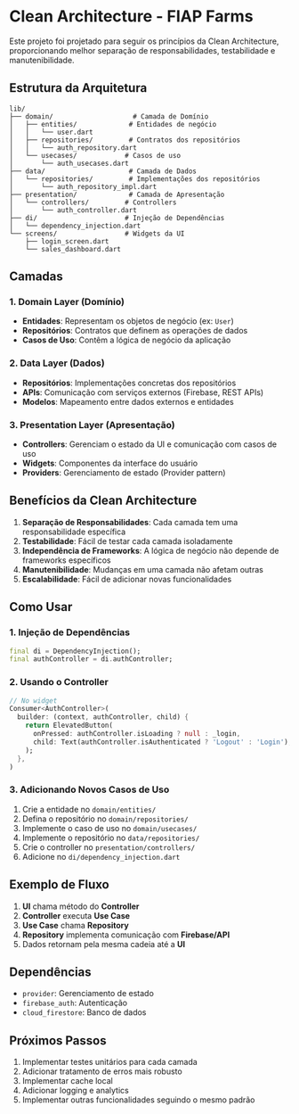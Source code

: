 # Clean Architecture - FIAP Farms

Este projeto foi projetado para seguir os princípios da Clean Architecture, proporcionando melhor separação de responsabilidades, testabilidade e manutenibilidade.

## Estrutura da Arquitetura

```
lib/
├── domain/                    # Camada de Domínio
│   ├── entities/             # Entidades de negócio
│   │   └── user.dart
│   ├── repositories/         # Contratos dos repositórios
│   │   └── auth_repository.dart
│   └── usecases/            # Casos de uso
│       └── auth_usecases.dart
├── data/                     # Camada de Dados
│   └── repositories/         # Implementações dos repositórios
│       └── auth_repository_impl.dart
├── presentation/             # Camada de Apresentação
│   └── controllers/         # Controllers
│       └── auth_controller.dart
├── di/                      # Injeção de Dependências
│   └── dependency_injection.dart
└── screens/                 # Widgets da UI
    ├── login_screen.dart
    └── sales_dashboard.dart
```

## Camadas

### 1. Domain Layer (Domínio)

- **Entidades**: Representam os objetos de negócio (ex: `User`)
- **Repositórios**: Contratos que definem as operações de dados
- **Casos de Uso**: Contêm a lógica de negócio da aplicação

### 2. Data Layer (Dados)

- **Repositórios**: Implementações concretas dos repositórios
- **APIs**: Comunicação com serviços externos (Firebase, REST APIs)
- **Modelos**: Mapeamento entre dados externos e entidades

### 3. Presentation Layer (Apresentação)

- **Controllers**: Gerenciam o estado da UI e comunicação com casos de uso
- **Widgets**: Componentes da interface do usuário
- **Providers**: Gerenciamento de estado (Provider pattern)

## Benefícios da Clean Architecture

1. **Separação de Responsabilidades**: Cada camada tem uma responsabilidade específica
2. **Testabilidade**: Fácil de testar cada camada isoladamente
3. **Independência de Frameworks**: A lógica de negócio não depende de frameworks específicos
4. **Manutenibilidade**: Mudanças em uma camada não afetam outras
5. **Escalabilidade**: Fácil de adicionar novas funcionalidades

## Como Usar

### 1. Injeção de Dependências

```dart
final di = DependencyInjection();
final authController = di.authController;
```

### 2. Usando o Controller

```dart
// No widget
Consumer<AuthController>(
  builder: (context, authController, child) {
    return ElevatedButton(
      onPressed: authController.isLoading ? null : _login,
      child: Text(authController.isAuthenticated ? 'Logout' : 'Login'),
    );
  },
)
```

### 3. Adicionando Novos Casos de Uso

1. Crie a entidade no `domain/entities/`
2. Defina o repositório no `domain/repositories/`
3. Implemente o caso de uso no `domain/usecases/`
4. Implemente o repositório no `data/repositories/`
5. Crie o controller no `presentation/controllers/`
6. Adicione no `di/dependency_injection.dart`

## Exemplo de Fluxo

1. **UI** chama método do **Controller**
2. **Controller** executa **Use Case**
3. **Use Case** chama **Repository**
4. **Repository** implementa comunicação com **Firebase/API**
5. Dados retornam pela mesma cadeia até a **UI**

## Dependências

- `provider`: Gerenciamento de estado
- `firebase_auth`: Autenticação
- `cloud_firestore`: Banco de dados

## Próximos Passos

1. Implementar testes unitários para cada camada
2. Adicionar tratamento de erros mais robusto
3. Implementar cache local
4. Adicionar logging e analytics
5. Implementar outras funcionalidades seguindo o mesmo padrão
